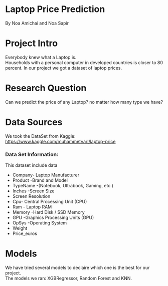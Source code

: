 # Laptop Price Prediction
By Noa Amichai and Noa Sapir

# Project Intro 
Everybody knew what a Laptop is. <br>
Households with a personal computer in developed countries is closer to 80 percent. 
In our project we got a dataset of laptop prices.

# Research Question
Can we predict the price of any Laptop? no matter how many type we have?

# Data Sources
We took the DataSet from Kaggle:
https://www.kaggle.com/muhammetvarl/laptop-price

### Data Set Information:
This dataset include data 
<ul> 
<li>Company- Laptop Manufacturer</li>
<li>Product -Brand and Model</li>
<li>TypeName -(Notebook, Ultrabook, Gaming, etc.)</li>
<li>Inches -Screen Size</li>
<li>Screen Resolution</li>
<li>Cpu- Central Processing Unit (CPU)</li>
<li>Ram - Laptop RAM</li>
<li>Memory -Hard Disk / SSD Memory</li>
<li>GPU -Graphics Processing Units (GPU)</li>
<li>OpSys -Operating System </li>
<li>Weight </li>
<li>Price_euros</li></ul>

# Models
We have tried several models to declaire which one is the best for our project.<br> 
The models we ran:
XGBRegressor, Random Forest and KNN.


